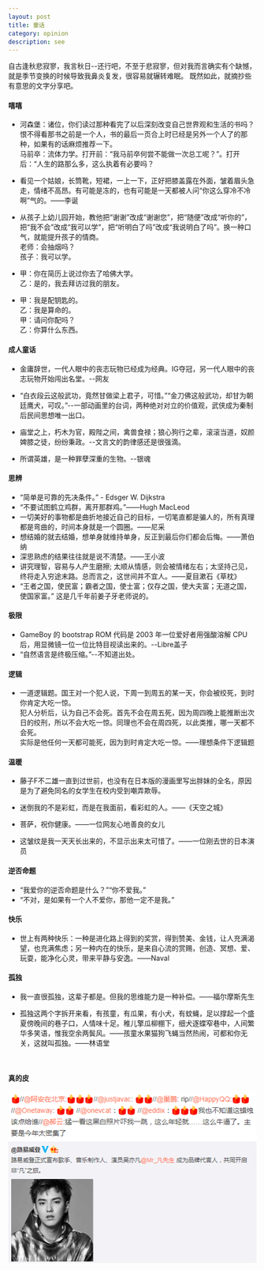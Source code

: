 ```yaml
---
layout: post
title: 童话
category: opinion
description: see
---
```



自古逢秋悲寂寥，我言秋日--还行吧，不至于悲寂寥，但对我而言确实有个缺憾，就是季节变换的时候导致我鼻炎复发，很容易就辗转难眠。
既然如此，就摘抄些有意思的文字分享吧。

#### 嘻嘻

*  河森堡：诸位，你们读过那种看完了以后深刻改变自己世界观和生活的书吗？恨不得看那书之前是一个人，书的最后一页合上时已经是另外一个人了的那种，如果有的话麻烦推荐一下。<br>
马前卒：流体力学。打开前：“我马前卒何尝不能做一次总工呢？”。打开后：“人生的路那么多，这么执着有必要吗？

* 看见一个姑娘，长筒靴，短裙，一上一下，正好把膝盖露在外面，皱着眉头急走，情绪不高昂。有可能是冻的，也有可能是一天都被人问“你这么穿冷不冷啊”气的。——李诞

* 从孩子上幼儿园开始，教他把“谢谢”改成“谢谢您”，把“随便”改成“听你的”，把“我不会”改成“我可以学”，把“听明白了吗”改成“我说明白了吗”。换一种口气，就能提升孩子的情商。<br>
老师：会抽烟吗？<br>
孩子：我可以学。<br>

* 甲：你在简历上说过你去了哈佛大学。<br>
乙：是的，我去拜访过我的朋友。<br>

* 甲：我是配钥匙的。<br>
乙：我是算命的。<br>
甲：请问你配吗？<br>
乙：你算什么东西。<br>

#### 成人童话
* 金庸辞世，一代人眼中的丧志玩物已经成为经典。IG夺冠，另一代人眼中的丧志玩物开始闯出名堂。--网友

* “白衣段云这般武功，竟然甘做梁上君子，可惜。”“金刀佛这般武功，却甘为朝廷鹰犬，可叹。”--一部动画里的台词，两种绝对对立的价值观，武侠成为秦制后民间思想唯一出口。

* 庙堂之上，朽木为官，殿陛之间，禽兽食禄；狼心狗行之辈，滚滚当道，奴颜婢膝之徒，纷纷秉政。--文言文的韵律感还是很强滴。

* 所谓英雄，是一种罪孽深重的生物。--银魂



#### 思辨
* “简单是可靠的先决条件。” - Edsger W. Dijkstra 
* “不要试图鹤立鸡群，离开那群鸡。”——Hugh MacLeod
* 一切美好的事物都是曲折地接近自己的目标，一切笔直都是骗人的，所有真理都是弯曲的，时间本身就是一个圆圈。——尼采 ​​​​
* 想结婚的就去结婚，想单身就维持单身，反正到最后你们都会后悔。——萧伯纳
* 深思熟虑的结果往往就是说不清楚。——王小波
* 讲究理智，容易与人产生磨擦; 太顺从情感，则会被情绪左右；太坚持己见，终将走入穷途末路。总而言之，这世间并不宜人。——夏目漱石《草枕》
* “王者之国，使民富；霸者之国，使士富；仅存之国，使大夫富；无道之国，使国家富。” 这是几千年前姜子牙老师说的。

#### 极限
* GameBoy 的 bootstrap ROM 代码是 2003 年一位爱好者用强酸溶解 CPU 后，用显微镜一位一位比特目视读出来的。--Libre盖子
* “自然语言是终极压缩。”--不知道出处。

#### 逻辑
* 一道逻辑题。国王对一个犯人说，下周一到周五的某一天，你会被绞死，到时你肯定大吃一惊。<br>
犯人分析后，认为自己不会死。首先不会在周五死，因为周四晚上能推断出次日的绞刑，所以不会大吃一惊。同理也不会在周四死，以此类推，哪一天都不会死。<br>
实际是他任何一天都可能死，因为到时肯定大吃一惊。——理想条件下逻辑题

#### 温暖
* 藤子F不二雄一直到过世前，也没有在日本版的漫画里写出胖妹的全名，原因是为了避免同名的女学生在校内受到嘲弄欺辱。

* 迷倒我的不是彩虹，而是在我面前，看彩虹的人。——《天空之城》

* 菩萨，祝你健康。——一位网友心地善良的女儿

* 这皱纹是我一天天长出来的，不显示出来太可惜了。——一位刚去世的日本演员

#### 逆否命题
* “我爱你的逆否命题是什么？”“你不爱我。”
* “不对，是如果有一个人不爱你，那他一定不是我。”

#### 快乐
*  世上有两种快乐：一种是进化路上得到的奖赏，得到赞美、金钱，让人充满渴望，也充满焦虑；另一种内在的快乐，是来自心流的赏赐，创造、冥想、爱、玩耍，能净化心灵，带来平静与安逸。——Naval ​​​​

#### 孤独
* 我一直很孤独，这辈子都是。但我的思维能力是一种补偿。——福尔摩斯先生

* 孤独这两个字拆开来看，有孩童，有瓜果，有小犬，有蚊蝇，足以撑起一个盛夏傍晚间的巷子口，人情味十足。稚儿擎瓜柳棚下，细犬逐蝶窄巷中，人间繁华多笑语，惟我空余两鬓风。——孩童水果猫狗飞蝇当然热闹，可都和你无关，这就叫孤独。——林语堂

 ​ ​​​
#### 真的皮  

<div id="transform0">
<div class="inner">
<img src="/images/joke.png" alt="Nature">
</div>
</div>










